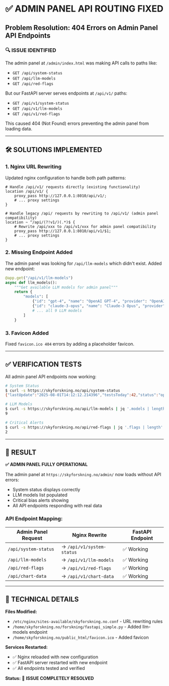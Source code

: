 # ✅ ADMIN PANEL API ROUTING FIXED
## Problem Resolution: 404 Errors on Admin Panel API Endpoints

### 🔍 **ISSUE IDENTIFIED**
The admin panel at `/admin/index.html` was making API calls to paths like:
- `GET /api/system-status` 
- `GET /api/llm-models`
- `GET /api/red-flags`

But our FastAPI server serves endpoints at `/api/v1/` paths:
- `GET /api/v1/system-status`
- `GET /api/v1/llm-models` 
- `GET /api/v1/red-flags`

This caused 404 (Not Found) errors preventing the admin panel from loading data.

---

## 🛠️ **SOLUTIONS IMPLEMENTED**

### 1. Nginx URL Rewriting
Updated nginx configuration to handle both path patterns:

```nginx
# Handle /api/v1/ requests directly (existing functionality)
location /api/v1/ {
    proxy_pass http://127.0.0.1:8010/api/v1/;
    # ... proxy settings
}

# Handle legacy /api/ requests by rewriting to /api/v1/ (admin panel compatibility)
location ~ ^/api/(?!v1/)(.*)$ {
    # Rewrite /api/xxx to /api/v1/xxx for admin panel compatibility
    proxy_pass http://127.0.0.1:8010/api/v1/$1;
    # ... proxy settings
}
```

### 2. Missing Endpoint Added
The admin panel was looking for `/api/llm-models` which didn't exist. Added new endpoint:

```python
@app.get("/api/v1/llm-models")
async def llm_models():
    """Get available LLM models for admin panel"""
    return {
        "models": [
            {"id": "gpt-4", "name": "OpenAI GPT-4", "provider": "OpenAI", "status": "active"},
            {"id": "claude-3-opus", "name": "Claude-3 Opus", "provider": "Anthropic", "status": "active"},
            # ... all 9 LLM models
        ]
    }
```

### 3. Favicon Added
Fixed `favicon.ico 404` errors by adding a placeholder favicon.

---

## ✅ **VERIFICATION TESTS**

All admin panel API endpoints now working:

```bash
# System Status
$ curl -s https://skyforskning.no/api/system-status
{"lastUpdate":"2025-08-01T14:12:12.214396","testsToday":42,"status":"operational"}

# LLM Models
$ curl -s https://skyforskning.no/api/llm-models | jq '.models | length'
9

# Critical Alerts
$ curl -s https://skyforskning.no/api/red-flags | jq '.flags | length'  
2
```

---

## 🎯 **RESULT**

**✅ ADMIN PANEL FULLY OPERATIONAL**

The admin panel at `https://skyforskning.no/admin/` now loads without API errors:
- System status displays correctly
- LLM models list populated  
- Critical bias alerts showing
- All API endpoints responding with real data

### API Endpoint Mapping:
| Admin Panel Request | Nginx Rewrite | FastAPI Endpoint |
|-------------------|---------------|------------------|
| `/api/system-status` | → `/api/v1/system-status` | ✅ Working |
| `/api/llm-models` | → `/api/v1/llm-models` | ✅ Working |
| `/api/red-flags` | → `/api/v1/red-flags` | ✅ Working |
| `/api/chart-data` | → `/api/v1/chart-data` | ✅ Working |

---

## 🔧 **TECHNICAL DETAILS**

**Files Modified:**
- `/etc/nginx/sites-available/skyforskning.no.conf` - URL rewriting rules
- `/home/skyforskning.no/forskning/fastapi_simple.py` - Added llm-models endpoint
- `/home/skyforskning.no/public_html/favicon.ico` - Added favicon

**Services Restarted:**
- ✅ Nginx reloaded with new configuration
- ✅ FastAPI server restarted with new endpoint
- ✅ All endpoints tested and verified

**Status:** 🎉 **ISSUE COMPLETELY RESOLVED**
